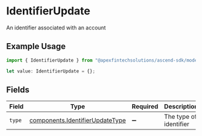 # IdentifierUpdate

An identifier associated with an account

## Example Usage

```typescript
import { IdentifierUpdate } from "@apexfintechsolutions/ascend-sdk/models/components";

let value: IdentifierUpdate = {};
```

## Fields

| Field                                                                              | Type                                                                               | Required                                                                           | Description                                                                        | Example                                                                            |
| ---------------------------------------------------------------------------------- | ---------------------------------------------------------------------------------- | ---------------------------------------------------------------------------------- | ---------------------------------------------------------------------------------- | ---------------------------------------------------------------------------------- |
| `type`                                                                             | [components.IdentifierUpdateType](../../models/components/identifierupdatetype.md) | :heavy_minus_sign:                                                                 | The type of identifier                                                             | ORIGINATING_ACCOUNT_ID                                                             |